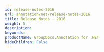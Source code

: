 ```yaml
---
id: release-notes-2016
url: annotation/net/release-notes-2016
title: Release Notes - 2016
weight: 5
description: 
keywords: 
productName: GroupDocs.Annotation for .NET
hideChildren: False
---
```

